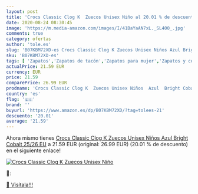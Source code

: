 ```yaml
---
layout: post
title: 'Crocs Classic Clog K  Zuecos Unisex Niño al 20.01 % de descuento'
date: 2020-08-24 08:30:45
image: 'https://m.media-amazon.com/images/I/41BaYaAN7xL._SL400_.jpg'
comments: true
category: ofertas
author: 'tole.es'
slug: 'B07KBM72XD-es Crocs Classic Clog K Zuecos Unisex Niños Azul Bright...'
sku: 'B07KBM72XD-es'
tags: [ 'Zapatos','Zapatos de tacón','Zapatos para mujer','Zapatos y complementos','zuecos', ]
actualPrice: 21.59 EUR
currency: EUR
price: 21.59
comparePrice: 26.99 EUR
prodname: 'Crocs Classic Clog K  Zuecos Unisex Niños  Azul  Bright Cobalt   25/26 EU'
country: 'es'
flag: '🇪🇸'
brand: ''
buyurl: 'https://www.amazon.es/dp/B07KBM72XD/?tag=tolees-21'
descuento: '20.01'
average: '21.59'
---
```


Ahora mismo tienes [Crocs Classic Clog K  Zuecos Unisex Niños  Azul  Bright Cobalt   25/26 EU](https://www.amazon.es/dp/B07KBM72XD/?tag=tolees-21) a 21.59 EUR (original: 26.99 EUR) (20.01 %  de descuento) en el siguiente enlace!

[![Crocs Classic Clog K  Zuecos Unisex Niño](https://m.media-amazon.com/images/I/41BaYaAN7xL._SL400_.jpg)](https://www.amazon.es/dp/B07KBM72XD/?tag=tolees-21)

🔎:


[🛒 Visítala!!!](https://www.amazon.es/dp/B07KBM72XD/?tag=tolees-21)
